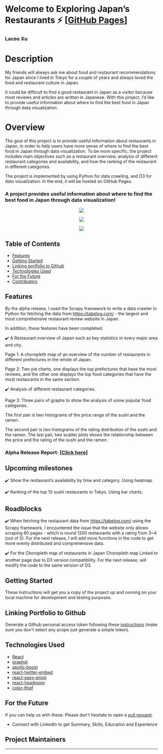 # Welcome to Exploring Japan’s Restaurants ⚡️ [[GitHub Pages](https://laceett.github.io/japan-foodie/my-page.html)]

### Lacee Xu

# Description

My friends will always ask me about food and restaurant recommendations for Japan since I lived in Tokyo for a couple of years and always loved the food and restaurant culture in Japan. 

It could be difficult to find a good restaurant in Japan as a visitor because most reviews and articles are written in Japanese. With this project, I’d like to provide useful information about where to find the best food in Japan through data visualization.


# Overview

The goal of this project is to provide useful information about restaurants in Japan, in order to help users have more sense of where to find the best food in Japan through data visualization. To be more specific, the project includes main objectives such as a restaurant overview, analysis of different restaurant categories and availability, and how the ranking of the restaurant in different categories. 

The project is implemented by using Python for data crawling, and D3 for data visualization. In the end, it will be hosted on GitHub Pages.


### A project provides useful information about where to find the best food in Japan through data visualization!


<p align="center">
  <kbd><img src="https://media.giphy.com/media/RTp3RsNNdq37y/giphy.gif"></img></kbd>
</p>
<p align="center">
  <kbd><img src="https://media.giphy.com/media/Ru6AkphoLHiXm/giphy.gif"></img></kbd>
</p>
<p align="center">
  <kbd><img src="https://media.giphy.com/media/vKXDpyjWYIbks/giphy.gif"></img></kbd>
</p>


## Table of Contents

- [Features](#features)
- [Getting Started](#getting-started)
- [Linking portfolio to Github](#linking-portfolio-to-github)
- [Technologies Used](#technologies-used)
- [For the Future](#for-the-future)
- [Contributors](#project-maintainers)


## Features

By the alpha release, I used the Scrapy framework to write a data crawler in Python for fetching the data from https://tabelog.com/ - the largest and most comprehensive restaurant review website in Japan.

In addition, these features have been completed:

✔️ A Restaurant overview of Japan such as key statistics in every major area and city.

  Page 1: A choropleth map of an overview of the number of restaurants in different prefectures in the whole of Japan. 
  
  Page 2: Two pie charts, one displays the top prefectures that have the most reviews, and the other one displays the top food categories that have the most restaurants in the same section. 
  
✔️ Analysis of different restaurant categories. 

  Page 3: Three pairs of graphs to show the analysis of some popular food categories.
  
  The first pair is two histograms of the price range of the sushi and the ramen. 
  
  The second pair is two histograms of the rating distribution of the sushi and the ramen. The last pair, two scatter plots shows the relationship between the price and the rating of the sushi and the ramen. 
  
  
### Alpha Release Report: [[Click here](https://docs.google.com/document/d/1b9KXwAp1yWKy6YPMGSo84euA8gnh_jF0_ALj3-ObGEk/edit?usp=sharing)]



## Upcoming milestones

✔️ Show the restaurant’s availability by time and category.
  Using heatmap.
  
✔️ Ranking of the top 10 sushi restaurants in Tokyo.
  Using bar charts.



## Roadblocks

✔️ When fetching the restaurant data from https://tabelog.com/ using the Scrapy framework, I encountered the issue that the website only allows scraping 60 pages - which is round 1200 restaurants with a rating from 3~4 (out of 5). For the next release, I will add more functions in the code to get more evenly distributed and comprehensive data.

✔️ For the Choropleth map of restaurants in Japan Choropleth map Linked to another page due to D3 version compatibility. For the next release, will modify the code to the same version of D3.


## Getting Started

These instructions will get you a copy of the project up and running on your local machine for development and testing purposes.


## Linking Portfolio to Github

Generate a Github personal access token following these [instructions](https://help.github.com/en/github/authenticating-to-github/creating-a-personal-access-token-for-the-command-line) (make sure you don't select any scope just generate a simple token).


## Technologies Used 

- [React](https://reactjs.org/)
- [graphql](https://graphql.org/)
- [apollo-boost](https://www.apollographql.com/docs/react/get-started/)
- [react-twitter-embed](https://github.com/saurabhnemade/react-twitter-embed)
- [react-easy-emoji](https://github.com/appfigures/react-easy-emoji)
- [react-headroom](https://github.com/KyleAMathews/react-headroom)
- [color-thief](https://github.com/lokesh/color-thief)


## For the Future
If you can help us with these. Please don't hesitate to open a [pull request](https://github.com/...).

- Connect with LinkedIn to get Summary, Skills, Education and Experience


## Project Maintainers 



---





